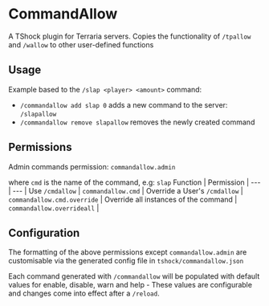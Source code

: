 # CommandAllow
A TShock plugin for Terraria servers. Copies the functionality of `/tpallow` and `/wallow` to other user-defined functions

## Usage
Example based to the `/slap <player> <amount>` command: 
- `/commandallow add slap 0` adds a new command to the server: `/slapallow`
- `/commandallow remove slapallow` removes the newly created command

## Permissions
Admin commands permission: `commandallow.admin`

where `cmd` is the name of the command, e.g: `slap`
Function | Permission | 
--- | --- | 
Use `/cmdallow` | `commandallow.cmd` | 
Override a User's `/cmdallow` | `commandallow.cmd.override` | 
Override all instances of the command | `commandallow.overrideall` |

## Configuration
The formatting of the above permissions except `commandallow.admin` are customisable via the generated config file in `tshock/commandallow.json`

Each command generated with `/commandallow` will be populated with default values for enable, disable, warn and help - These values are configurable and changes come into effect after a `/reload`.
